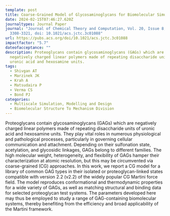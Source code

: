 ```yaml
---
template: post
title: Coarse-Grained Model of Glycosaminoglycans for Biomolecular Simulations
date: 2024-02-15T07:46:27.620Z
journaltypes: Journal Paper
journal: "Journal of Chemical Theory and Computation, Vol. 20, Issue 8, Pg
  3308-3321, doi: 10.1021/acs.jctc.3c01088"
url: https://pubs.acs.org/doi/10.1021/acs.jctc.3c01088
impactfactor: "5.7"
dateofacceptance: ""
description: Proteoglycans contain glycosaminoglycans (GAGs) which are
  negatively charged linear polymers made of repeating disaccharide units of
  uronic acid and hexosamine units.
tags:
  - Shivgan AT
  - Marzinek JK
  - Krah A
  - Matsudaira P
  - Verma CS
  - Bond PJ
categories:
  - Multiscale Simulation, Modelling and Design
  - Biomolecular Structure To Mechanism Division
---
```

<!--StartFragment-->

Proteoglycans contain glycosaminoglycans (GAGs) which are negatively charged linear polymers made of repeating disaccharide units of uronic acid and hexosamine units. They play vital roles in numerous physiological and pathological processes, particularly in governing cellular communication and attachment. Depending on their sulfonation state, acetylation, and glycosidic linkages, GAGs belong to different families. The high molecular weight, heterogeneity, and flexibility of GAGs hamper their characterization at atomic resolution, but this may be circumvented via coarse-grained (CG) approaches. In this work, we report a CG model for a library of common GAG types in their isolated or proteoglycan-linked states compatible with version 2.2 (v2.2) of the widely popular CG Martini force field. The model reproduces conformational and thermodynamic properties for a wide variety of GAGs, as well as matching structural and binding data for selected proteoglycan test systems. The parameters developed here may thus be employed to study a range of GAG-containing biomolecular systems, thereby benefiting from the efficiency and broad applicability of the Martini framework.

<!--EndFragment-->